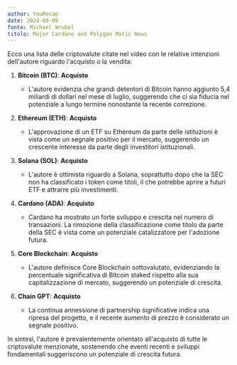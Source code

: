 ```yaml
---
author: YouRecap
date: 2024-08-09
fonte: Michael Wrubel
titolo: Major Cardano and Polygon Matic News
---
```


Ecco una lista delle criptovalute citate nel video con le relative intenzioni dell'autore riguardo l'acquisto o la vendita:

1. **Bitcoin (BTC)**: **Acquisto**
   - L'autore evidenzia che grandi detentori di Bitcoin hanno aggiunto 5,4 miliardi di dollari nel mese di luglio, suggerendo che ci sia fiducia nel potenziale a lungo termine nonostante la recente correzione.

2. **Ethereum (ETH)**: **Acquisto**
   - L'approvazione di un ETF su Ethereum da parte delle istituzioni è vista come un segnale positivo per il mercato, suggerendo un crescente interesse da parte degli investitori istituzionali.

3. **Solana (SOL)**: **Acquisto**
   - L'autore è ottimista riguardo a Solana, soprattutto dopo che la SEC non ha classificato i token come titoli, il che potrebbe aprire a futuri ETF e attrarre più investimenti.

4. **Cardano (ADA)**: **Acquisto**
   - Cardano ha mostrato un forte sviluppo e crescita nel numero di transazioni. La rimozione della classificazione come titolo da parte della SEC è vista come un potenziale catalizzatore per l'adozione futura.

5. **Core Blockchain**: **Acquisto**
   - L'autore definisce Core Blockchain sottovalutato, evidenziando la percentuale significativa di Bitcoin staked rispetto alla sua capitalizzazione di mercato, suggerendo un potenziale di crescita.

6. **Chain GPT**: **Acquisto**
   - La continua annessione di partnership significative indica una ripresa del progetto, e il recente aumento di prezzo è considerato un segnale positivo.

In sintesi, l'autore è prevalentemente orientato all'acquisto di tutte le criptovalute menzionate, sostenendo che eventi recenti e sviluppi fondamentali suggeriscono un potenziale di crescita futura.
